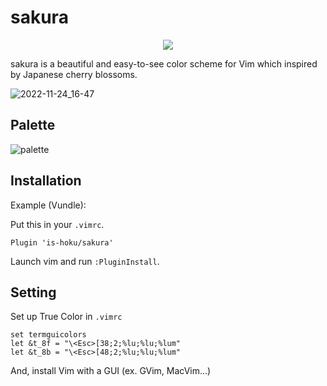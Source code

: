 # sakura
<div align="center">
<img src="https://user-images.githubusercontent.com/52068717/204438859-7870cfb4-33f9-45b5-93e2-f2750dff4439.png">
</div>

sakura is a beautiful and easy-to-see color scheme for Vim which inspired by Japanese cherry blossoms.

![2022-11-24_16-47](https://user-images.githubusercontent.com/52068717/203727649-ccbf4c45-d6ca-49db-93bf-f665ae82b8ae.png)

## Palette
![palette](https://user-images.githubusercontent.com/52068717/204434824-4d6714d1-12fc-416c-9937-a47cd6447c4d.png)

## Installation
Example (Vundle):   
   
Put this in your ```.vimrc```.
```
Plugin 'is-hoku/sakura'
```
Launch vim and run ```:PluginInstall```.

## Setting
Set up True Color in ```.vimrc```   
```
set termguicolors
let &t_8f = "\<Esc>[38;2;%lu;%lu;%lum"
let &t_8b = "\<Esc>[48;2;%lu;%lu;%lum"
```

And, install Vim with a GUI (ex. GVim, MacVim...)   
